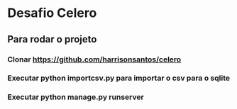 # Desafio Celero
## Para rodar o projeto
### Clonar https://github.com/harrisonsantos/celero
### Executar python importcsv.py para importar o csv para o sqlite
### Executar python manage.py runserver
